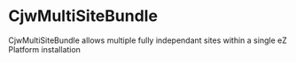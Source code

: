 # CjwMultiSiteBundle
CjwMultiSiteBundle allows multiple fully independant sites within a single eZ Platform installation
